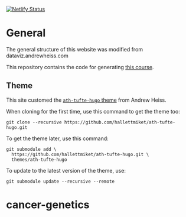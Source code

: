 

[![Netlify Status](https://api.netlify.com/api/v1/badges/73cc94f2-867d-4ad1-acab-5e1034a44bd4/deploy-status)](https://app.netlify.com/sites/cancer-genetics-western/deploys)



# General


 
The general structure of this website was modified from dataviz.andrewheiss.com

This repository contains the code for generating [this course](https://hallett-cancer-course.netlify.app/).

## Theme  

This site customed the [`ath-tufte-hugo` theme](https://github.com/andrewheiss/ath-tufte-hugo) from Andrew Heiss.

When cloning for the first time, use this command to get the theme too:

    git clone --recursive https://github.com/hallettmiket/ath-tufte-hugo.git

To get the theme later, use this command:

    git submodule add \
      https://github.com/hallettmiket/ath-tufte-hugo.git \
      themes/ath-tufte-hugo

To update to the latest version of the theme, use:

    git submodule update --recursive --remote

# cancer-genetics
